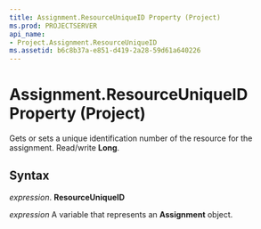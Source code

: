 ```yaml
---
title: Assignment.ResourceUniqueID Property (Project)
ms.prod: PROJECTSERVER
api_name:
- Project.Assignment.ResourceUniqueID
ms.assetid: b6c8b37a-e851-d419-2a28-59d61a640226
---
```



# Assignment.ResourceUniqueID Property (Project)

Gets or sets a unique identification number of the resource for the assignment. Read/write  **Long**.


## Syntax

 _expression_. **ResourceUniqueID**

 _expression_ A variable that represents an **Assignment** object.


